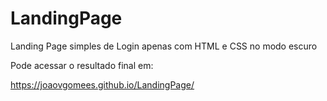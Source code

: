 # LandingPage
Landing Page simples de Login apenas com HTML e CSS no modo escuro

Pode acessar o resultado final em:

https://joaovgomees.github.io/LandingPage/
